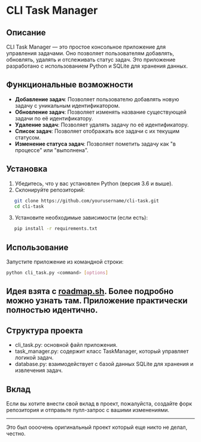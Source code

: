 # CLI Task Manager

## Описание

CLI Task Manager — это простое консольное приложение для управления задачами. Оно позволяет пользователям добавлять, обновлять, удалять и отслеживать статус задач. Это приложение разработано с использованием Python и SQLite для хранения данных.

## Функциональные возможности

- **Добавление задач**: Позволяет пользователю добавлять новую задачу с уникальным идентификатором.
- **Обновление задач**: Позволяет изменять название существующей задачи по её идентификатору.
- **Удаление задач**: Позволяет удалять задачу по её идентификатору.
- **Список задач**: Позволяет отображать все задачи с их текущим статусом.
- **Изменение статуса задач**: Позволяет пометить задачу как "в процессе" или "выполнена".

## Установка

1. Убедитесь, что у вас установлен Python (версия 3.6 и выше).
2. Склонируйте репозиторий:
```bash
   git clone https://github.com/yourusername/cli-task.git
   cd cli-task
```
   

3. Установите необходимые зависимости (если есть):

   
```bash
   pip install -r requirements.txt
```

## Использование

Запустите приложение из командной строки:
```bash
python cli_task.py <command> [options]
```

## Идея взята с [roadmap.sh](https://roadmap.sh/projects/task-tracker). Более подробно можно узнать там. Приложение практически полностью идентично.


## Структура проекта

- cli_task.py: основной файл приложения.
- task_manager.py: содержит класс TaskManager, который управляет логикой задач.
- database.py: взаимодействует с базой данных SQLite для хранения и извлечения задач.

## Вклад

Если вы хотите внести свой вклад в проект, пожалуйста, создайте форк репозитория и отправьте пулл-запрос с вашими изменениями.

---

Это был оооочень оригинальный проект который еще никто не делал, честно.
   
